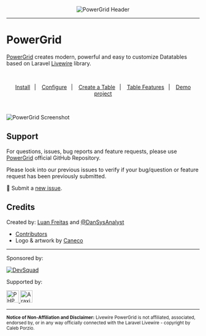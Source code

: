 
<div align="center">
	<p><img  src="https://raw.githubusercontent.com/Power-Components/livewire-powergrid/main/art/header.jpg" alt="PowerGrid Header"></p>
</div>

------

# PowerGrid

[PowerGrid](https://github.com/Power-Components/livewire-powergrid) creates modern, powerful and easy to customize Datatables based on Laravel [Livewire](https://laravel-livewire.com) library.
<p>&nbsp;</p>
<p align="center">
    <a href="get-started/install.html#install">Install</a>&ensp; | &ensp;
    <a href="get-started/configure.html">Configure</a>&ensp; | &ensp;
    <a href="get-started/create-powergrid-table.html">Create a Table</a>&ensp; | &ensp;
    <a href="table/features-setup.html">Table Features</a>&ensp; | &ensp;
    <a href="https://github.com/Power-Components/powergrid-demo-misc" target="_blank">Demo project</a>
</p>
<p>&nbsp</p>
<p>
    <img src="https://livewire-powergrid.com/_media/screenshot.png" alt="PowerGrid Screenshot">
</p>

## Support

For questions, issues, bug reports and feature requests, please use [PowerGrid](https://github.com/Power-Components/livewire-powergrid) official GitHub Repository.

Please look into our previous issues to verify if your bug/question or feature request has been previously submitted.

📣 Submit a [new issue](https://github.com/Power-Components/livewire-powergrid/issues).

## Credits

Created by: [Luan Freitas](https://twitter.com/luanfreitasdev) and [@DanSysAnalyst](https://github.com/dansysanalyst)

- [Contributors](https://github.com/Power-Components/livewire-powergrid/graphs/contributors)
- Logo & artwork by [Caneco](https://github.com/caneco)

<hr>

<p>Sponsored by:</p>
<p>
  <!--DevSquad-->
  <a href="http://devsquad.com" target="_blank">
    <img src="https://livewire-powergrid.com/_media/logos/devsquad.png" alt="DevSquad" height="undefined">
  </a>

</p>
<p></p>
<p></p>
<p>Supported by:</p>
<p>
  <!-- PHPStorm -->
  <a href="https://www.jetbrains.com/phpstorm/" target="_blank">
    <img src="https://livewire-powergrid.com/_media/logos/phpstorm.png" alt="PHPStorm" height="32">
  </a>
  <!-- Araxis Merge -->
  <a href="https://www.araxis.com/merge/" target="_blank">
    <img src="https://livewire-powergrid.com/_media/logos/araxis.png" alt="Araxis Merge" height="32">
  </a>
</p>

<hr>

<sup><b>Notice of Non-Affiliation and Disclaimer:</b> Livewire PowerGrid is not affiliated, associated, endorsed by, or in any way officially connected with the Laravel Livewire - copyright by Caleb Porzio.</sup>
